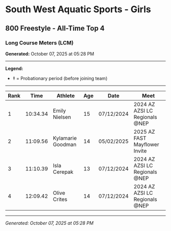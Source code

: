 # South West Aquatic Sports - Girls
## 800 Freestyle - All-Time Top 4
### Long Course Meters (LCM)

**Generated:** October 07, 2025 at 05:28 PM

---

**Legend:**
- ‡ = Probationary period (before joining team)

---

| Rank | Time | Athlete | Age | Date | Meet |
|------|------|---------|-----|------|------|
| 1 | 10:34.34 | Emily Nielsen | 15 | 07/12/2024 | 2024 AZ AZSI LC Regionals @NEP |
| 2 | 11:09.56 | Kylamarie Goodman | 14 | 05/02/2025 | 2025 AZ FAST Mayflower Invite |
| 3 | 11:10.39 | Isla Cerepak | 13 | 07/12/2024 | 2024 AZ AZSI LC Regionals @NEP |
| 4 | 12:09.42 | Olive Crites | 14 | 07/12/2024 | 2024 AZ AZSI LC Regionals @NEP |

---

*Generated: October 07, 2025 at 05:28 PM*
